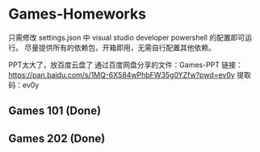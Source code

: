 # Games-Homeworks

只需修改 settings.json 中 visual studio developer powershell 的配置即可运行。
尽量提供所有的依赖包，开箱即用，无需自行配置其他依赖。

PPT太大了，放百度云盘了
通过百度网盘分享的文件：Games-PPT
链接：https://pan.baidu.com/s/1MQ-6X584wPhbFW35g0YZfw?pwd=ev0y 
提取码：ev0y

## Games 101 (Done)

## Games 202 (Done)